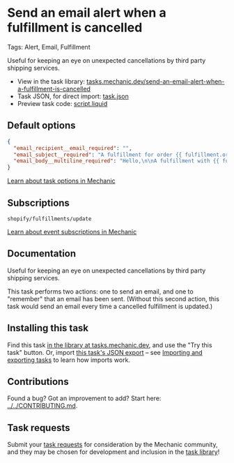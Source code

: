 # Send an email alert when a fulfillment is cancelled

Tags: Alert, Email, Fulfillment

Useful for keeping an eye on unexpected cancellations by third party shipping services.

* View in the task library: [tasks.mechanic.dev/send-an-email-alert-when-a-fulfillment-is-cancelled](https://tasks.mechanic.dev/send-an-email-alert-when-a-fulfillment-is-cancelled)
* Task JSON, for direct import: [task.json](../../tasks/send-an-email-alert-when-a-fulfillment-is-cancelled.json)
* Preview task code: [script.liquid](./script.liquid)

## Default options

```json
{
  "email_recipient__email_required": "",
  "email_subject__required": "A fulfillment for order {{ fulfillment.order.name | default: \"an order\" }} was cancelled",
  "email_body__multiline_required": "Hello,\n\nA fulfillment with {{ fulfillment.line_items.size }} line item(s) was cancelled.\n\n<a href=\"https://{{ shop.domain }}/admin/orders/{{ fulfillment.order.id }}\">Manage this order in Shopify</a>\n\nThanks,\nMechanic, for {{ shop.name }}"
}
```

[Learn about task options in Mechanic](https://learn.mechanic.dev/core/tasks/options)

## Subscriptions

```liquid
shopify/fulfillments/update
```

[Learn about event subscriptions in Mechanic](https://learn.mechanic.dev/core/tasks/subscriptions)

## Documentation

Useful for keeping an eye on unexpected cancellations by third party shipping services.

This task performs two actions: one to send an email, and one to "remember" that an email has been sent. (Without this second action, this task would send an email every time a cancelled fulfillment is updated.)

## Installing this task

Find this task [in the library at tasks.mechanic.dev](https://tasks.mechanic.dev/send-an-email-alert-when-a-fulfillment-is-cancelled), and use the "Try this task" button. Or, import [this task's JSON export](../../tasks/send-an-email-alert-when-a-fulfillment-is-cancelled.json) – see [Importing and exporting tasks](https://learn.mechanic.dev/core/tasks/import-and-export) to learn how imports work.

## Contributions

Found a bug? Got an improvement to add? Start here: [../../CONTRIBUTING.md](../../CONTRIBUTING.md).

## Task requests

Submit your [task requests](https://mechanic.canny.io/task-requests) for consideration by the Mechanic community, and they may be chosen for development and inclusion in the [task library](https://tasks.mechanic.dev/)!
